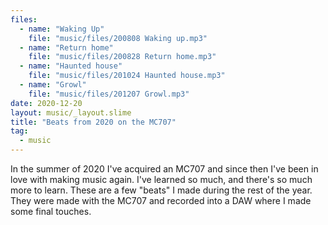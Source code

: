 ```yaml
---
files:
  - name: "Waking Up"
    file: "music/files/200808 Waking up.mp3"
  - name: "Return home"
    file: "music/files/200828 Return home.mp3"
  - name: "Haunted house"
    file: "music/files/201024 Haunted house.mp3"
  - name: "Growl"
    file: "music/files/201207 Growl.mp3"
date: 2020-12-20
layout: music/_layout.slime
title: "Beats from 2020 on the MC707"
tag:
  - music
---
```


In the summer of 2020 I've acquired an MC707 and since then I've been in love
with making music again. I've learned so much, and there's so much more to
learn. These are a few "beats" I made during the rest of the year. They were
made with the MC707 and recorded into a DAW where I made some final touches.
